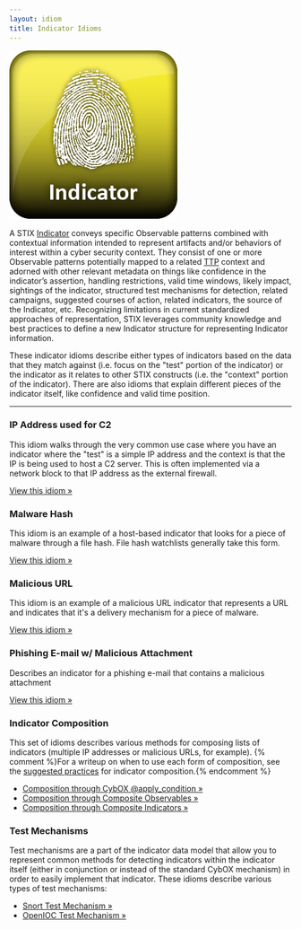```yaml
---
layout: idiom
title: Indicator Idioms
---
```


<img src="/images/Indicator.png" class="component-img" alt="Indicator Icon" />

A STIX [Indicator](/documentation/indicator/IndicatorType) conveys specific Observable patterns combined with contextual information intended to represent artifacts and/or behaviors of interest within a cyber security context. They consist of one or more Observable patterns potentially mapped to a related [TTP](idioms/ttp) context and adorned with other relevant metadata on things like confidence in the indicator’s assertion, handling restrictions, valid time windows, likely impact, sightings of the indicator, structured test mechanisms for detection, related campaigns, suggested courses of action, related indicators, the source of the Indicator, etc. Recognizing limitations in current standardized approaches of representation, STIX leverages community knowledge and best practices to define a new Indicator structure for representing Indicator information. 

These indicator idioms describe either types of indicators based on the data that they match against (i.e. focus on the "test" portion of the indicator) or the indicator as it relates to other STIX constructs (i.e. the "context" portion of the indicator). There are also idioms that explain different pieces of the indicator itself, like confidence and valid time position.

<hr class="separator" />

### IP Address used for C2

This idiom walks through the very common use case where you have an indicator where the "test" is a simple IP address and the context is that the IP is being used to host a C2 server. This is often implemented via a network block to that IP address as the external firewall.

[View this idiom »](c2-indicator)

### Malware Hash

This idiom is an example of a host-based indicator that looks for a piece of malware through a file hash. File hash watchlists generally take this form.

[View this idiom »](malware-hash)

### Malicious URL

This idiom is an example of a malicious URL indicator that represents a URL and indicates that it's a delivery mechanism for a piece of malware.

[View this idiom »](malicious-url)

### Phishing E-mail w/ Malicious Attachment

Describes an indicator for a phishing e-mail that contains a malicious attachment

[View this idiom »](malicious-email-attachment)

### Indicator Composition

This set of idioms describes various methods for composing lists of indicators (multiple IP addresses or malicious URLs, for example). {% comment %}For a writeup on when to use each form of composition, see the [suggested practices](/documentation/indicator/IndicatorType#suggested-practices-composition) for indicator composition.{% endcomment %}

* [Composition through CybOX @apply_condition »](apply-condition)
* [Composition through Composite Observables »](observable-composition)
* [Composition through Composite Indicators »](indicator-composition)

### Test Mechanisms

Test mechanisms are a part of the indicator data model that allow you to represent common methods for detecting indicators within the indicator itself (either in conjunction or instead of the standard CybOX mechanism) in order to easily implement that indicator. These idioms describe various types of test mechanisms:

* [Snort Test Mechanism »](snort)
* [OpenIOC Test Mechanism »](openioc)